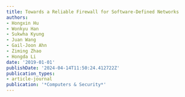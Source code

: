 ```yaml
---
title: Towards a Reliable Firewall for Software-Defined Networks
authors:
- Hongxin Hu
- Wonkyu Han
- Sukwha Kyung
- Juan Wang
- Gail-Joon Ahn
- Ziming Zhao
- Hongda Li
date: '2019-01-01'
publishDate: '2024-04-14T11:50:24.412722Z'
publication_types:
- article-journal
publication: '*Computers & Security*'
---
```

